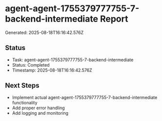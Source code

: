 # agent-agent-1755379777755-7-backend-intermediate Report

Generated: 2025-08-18T16:16:42.576Z

## Status
- Task: agent-agent-1755379777755-7-backend-intermediate
- Status: Completed
- Timestamp: 2025-08-18T16:16:42.576Z

## Next Steps
- Implement actual agent-agent-1755379777755-7-backend-intermediate functionality
- Add proper error handling
- Add logging and monitoring
